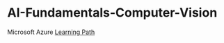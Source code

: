 # AI-Fundamentals-Computer-Vision
Microsoft Azure 
<a href= "https://learn.microsoft.com/en-gb/training/paths/explore-computer-vision-microsoft-azure/" > Learning Path</a>
